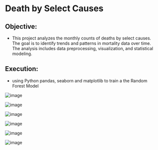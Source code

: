 # Death by Select Causes 
## Objective: 

- This project analyzes the monthly counts of deaths by select causes. The goal is to identify trends and patterns in mortality data over time. The analysis includes data preprocessing, visualization, and statistical modeling. 

## Execution: 

- using Python pandas, seaborn and matplotlib  to train a the Random Forest Model

![image](https://github.com/sbitar2024/SheyamPortfolio.GitHub.io/assets/171313362/40c6a145-4959-4f48-a055-0021d5eb89c6)

![image](https://github.com/sbitar2024/SheyamPortfolio.GitHub.io/assets/171313362/e43cd157-1a98-49ce-adc4-6216f6a7a8d8)

![image](https://github.com/sbitar2024/SheyamPortfolio.GitHub.io/assets/171313362/2d22784e-d22f-49e8-a7f3-806bc81b9861)

![image](https://github.com/sbitar2024/SheyamPortfolio.GitHub.io/assets/171313362/47447b0b-c214-415a-b826-331973ceb422)

![image](https://github.com/sbitar2024/SheyamPortfolio.GitHub.io/assets/171313362/f6862067-5dee-4437-b88d-0ace25967e51)

![image](https://github.com/sbitar2024/SheyamPortfolio.GitHub.io/assets/171313362/f668284f-5bd8-4e20-9308-17061c460b6c)

